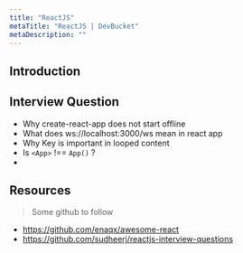 ```yaml
---
title: "ReactJS"
metaTitle: "ReactJS | DevBucket"
metaDescription: ""
---
```


## Introduction

## Interview Question
- Why create-react-app does not start offline
- What does ws://localhost:3000/ws mean in react app
- Why Key is important in looped content
- Is `<App>` !== `App()` ?
- 
## Resources

> Some github to follow
- https://github.com/enaqx/awesome-react
- https://github.com/sudheerj/reactjs-interview-questions
